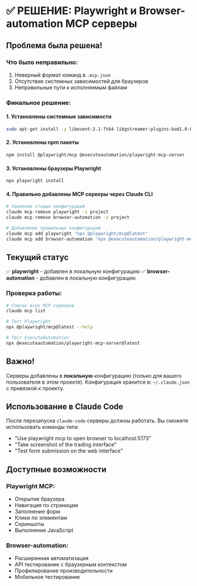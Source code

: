 # ✅ РЕШЕНИЕ: Playwright и Browser-automation MCP серверы

## Проблема была решена!

### Что было неправильно:
1. Неверный формат команд в `.mcp.json`
2. Отсутствие системных зависимостей для браузеров
3. Неправильные пути к исполняемым файлам

### Финальное решение:

#### 1. Установлены системные зависимости
```bash
sudo apt-get install -y libevent-2.1-7t64 libgstreamer-plugins-bad1.0-0 libflite1 libavif16 gstreamer1.0-libav
```

#### 2. Установлены npm пакеты
```bash
npm install @playwright/mcp @executeautomation/playwright-mcp-server
```

#### 3. Установлены браузеры Playwright
```bash
npx playwright install
```

#### 4. Правильно добавлены MCP серверы через Claude CLI
```bash
# Удаление старых конфигураций
claude mcp remove playwright -s project
claude mcp remove browser-automation -s project

# Добавление правильных конфигураций
claude mcp add playwright "npx @playwright/mcp@latest"
claude mcp add browser-automation "npx @executeautomation/playwright-mcp-server@latest"
```

## Текущий статус

✅ **playwright** - добавлен в локальную конфигурацию
✅ **browser-automation** - добавлен в локальную конфигурацию

### Проверка работы:
```bash
# Список всех MCP серверов
claude mcp list

# Тест Playwright
npx @playwright/mcp@latest --help

# Тест ExecuteAutomation
npx @executeautomation/playwright-mcp-server@latest
```

## Важно!

Серверы добавлены в **локальную** конфигурацию (только для вашего пользователя в этом проекте).
Конфигурация хранится в: `~/.claude.json` с привязкой к проекту.

## Использование в Claude Code

После перезапуска `claude-code` серверы должны работать.
Вы сможете использовать команды типа:
- "Use playwright mcp to open browser to localhost:5173"
- "Take screenshot of the trading interface"
- "Test form submission on the web interface"

## Доступные возможности

### Playwright MCP:
- Открытие браузера
- Навигация по страницам
- Заполнение форм
- Клики по элементам
- Скриншоты
- Выполнение JavaScript

### Browser-automation:
- Расширенная автоматизация
- API тестирование с браузерным контекстом
- Профилирование производительности
- Мобильное тестирование